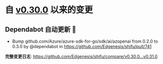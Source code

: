 # 自 [v0.30.0](https://github.com/Edgenesis/shifu/releases/tag/v0.30.0) 以来的变更

## Dependabot 自动更新 🤖

* Bump github.com/Azure/azure-sdk-for-go/sdk/ai/azopenai from 0.2.0 to 0.3.0 by @dependabot in https://github.com/Edgenesis/shifu/pull/741

**完整变更日志**: https://github.com/Edgenesis/shifu/compare/v0.30.0...v0.31.0